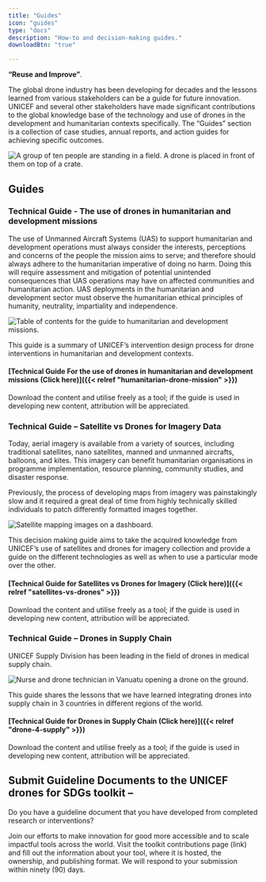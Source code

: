 ```yaml
---
title: "Guides"
icon: "guides"
type: "docs"
description: "How-to and decision-making guides."
downloadBtn: "true"

---
```


**“Reuse and Improve”**.

The global drone industry has been developing for decades and the lessons learned from various stakeholders can be a guide for future innovation.
UNICEF and several other stakeholders have made significant contributions to the global knowledge base of the technology and use of drones in the development and humanitarian contexts specifically.
The “Guides” section is a collection of case studies, annual reports, and action guides for achieving specific outcomes.

![A group of ten people are standing in a field. A drone is placed in front of them on top of a crate.](/drone-4sdgtoolkit/guides/UN0264779.jpg)


## Guides

### Technical Guide - The use of drones in humanitarian and development missions

The use of Unmanned Aircraft Systems (UAS) to support humanitarian and development operations must always consider the interests, perceptions and concerns of the people the mission aims to serve; and therefore should always adhere to the humanitarian imperative of doing no harm. Doing this will require assessment and mitigation of potential unintended consequences that UAS operations may have on affected communities and humanitarian action. UAS deployments in the humanitarian and development sector must observe the humanitarian ethical principles of humanity, neutrality, impartiality and independence.

![Table of contents for the guide to humanitarian and development missions.](/drone-4sdgtoolkit/guides/guided4g001.png)

This guide is a summary of UNICEF’s intervention design process for drone interventions in humanitarian and development contexts.
 
#### [Technical Guide For the use of drones in humanitarian and development missions (Click here)]({{< relref "humanitarian-drone-mission" >}})

Download the content and utilise freely as a tool; if the guide is used in developing new content, attribution will be appreciated.


### Technical Guide – Satellite vs Drones for Imagery Data

Today, aerial imagery is available from a variety of sources, including traditional satellites, nano satellites, manned and unmanned aircrafts, balloons, and kites. This imagery can benefit humanitarian organisations in programme implementation, resource planning, community studies, and disaster response.

Previously, the process of developing maps from imagery was painstakingly slow and it required a great deal of time from highly technically skilled individuals to patch differently formatted images together.

![Satellite mapping images on a dashboard.](/drone-4sdgtoolkit/guides/guided4g003.png)

This decision making guide aims to take the acquired knowledge from UNICEF’s use of satellites and drones for imagery collection and provide a guide on the different technologies as well as when to use a particular mode over the other.

#### [Technical Guide for Satellites vs Drones for Imagery (Click here)]({{< relref "satellites-vs-drones" >}})

Download the content and utilise freely as a tool; if the guide is used in developing new content, attribution will be appreciated.

### Technical Guide – Drones in Supply Chain

UNICEF Supply Division has been leading in the field of drones in medical supply chain.

![Nurse and drone technician in Vanuatu opening a drone on the ground.](/drone-4sdgtoolkit/guides/dronesupplychain002.jpg)

This guide shares the lessons that we have learned integrating drones into supply chain in 3 countries in different regions of the world.

#### [Technical Guide for Drones in Supply Chain (Click here)]({{< relref "drone-4-supply" >}})

Download the content and utilise freely as a tool; if the guide is used in developing new content, attribution will be appreciated.


## Submit Guideline Documents to the UNICEF drones for SDGs toolkit –

Do you have a guideline document that you have developed from completed research or interventions?

Join our efforts to make innovation for good more accessible and to scale impactful tools across the world. Visit the toolkit contributions page (link) and fill out the information about your tool, where it is hosted, the ownership, and publishing format. We will respond to your submission within ninety (90) days.
